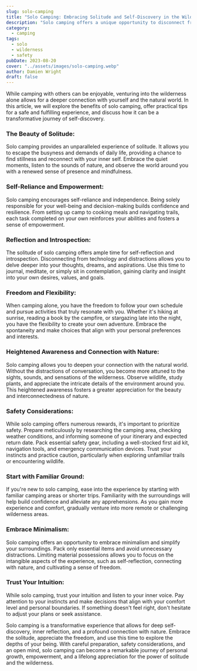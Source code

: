 ```yaml
---
slug: solo-camping
title: "Solo Camping: Embracing Solitude and Self-Discovery in the Wilderness"
description: "Solo camping offers a unique opportunity to disconnect from the noise and distractions of everyday life and immerse yourself in the beauty of nature."
category:
  - camping
tags:
  - solo
  - wilderness
  - safety
pubDate: 2023-08-20
cover: "../assets/images/solo-camping.webp"
author: Damien Wright
draft: false
---
```


While camping with others can be enjoyable, venturing into the wilderness alone allows for a deeper connection with yourself and the natural world. In this article, we will explore the benefits of solo camping, offer practical tips for a safe and fulfilling experience, and discuss how it can be a transformative journey of self-discovery.

### The Beauty of Solitude:
Solo camping provides an unparalleled experience of solitude. It allows you to escape the busyness and demands of daily life, providing a chance to find stillness and reconnect with your inner self. Embrace the quiet moments, listen to the sounds of nature, and observe the world around you with a renewed sense of presence and mindfulness.

### Self-Reliance and Empowerment:
Solo camping encourages self-reliance and independence. Being solely responsible for your well-being and decision-making builds confidence and resilience. From setting up camp to cooking meals and navigating trails, each task completed on your own reinforces your abilities and fosters a sense of empowerment.

### Reflection and Introspection:
The solitude of solo camping offers ample time for self-reflection and introspection. Disconnecting from technology and distractions allows you to delve deeper into your thoughts, dreams, and aspirations. Use this time to journal, meditate, or simply sit in contemplation, gaining clarity and insight into your own desires, values, and goals.

### Freedom and Flexibility:
When camping alone, you have the freedom to follow your own schedule and pursue activities that truly resonate with you. Whether it's hiking at sunrise, reading a book by the campfire, or stargazing late into the night, you have the flexibility to create your own adventure. Embrace the spontaneity and make choices that align with your personal preferences and interests.

### Heightened Awareness and Connection with Nature:
Solo camping allows you to deepen your connection with the natural world. Without the distractions of conversation, you become more attuned to the sights, sounds, and sensations of the wilderness. Observe wildlife, study plants, and appreciate the intricate details of the environment around you. This heightened awareness fosters a greater appreciation for the beauty and interconnectedness of nature.

### Safety Considerations:
While solo camping offers numerous rewards, it's important to prioritize safety. Prepare meticulously by researching the camping area, checking weather conditions, and informing someone of your itinerary and expected return date. Pack essential safety gear, including a well-stocked first aid kit, navigation tools, and emergency communication devices. Trust your instincts and practice caution, particularly when exploring unfamiliar trails or encountering wildlife.

### Start with Familiar Ground:
If you're new to solo camping, ease into the experience by starting with familiar camping areas or shorter trips. Familiarity with the surroundings will help build confidence and alleviate any apprehensions. As you gain more experience and comfort, gradually venture into more remote or challenging wilderness areas.

### Embrace Minimalism:
Solo camping offers an opportunity to embrace minimalism and simplify your surroundings. Pack only essential items and avoid unnecessary distractions. Limiting material possessions allows you to focus on the intangible aspects of the experience, such as self-reflection, connecting with nature, and cultivating a sense of freedom.

### Trust Your Intuition:
While solo camping, trust your intuition and listen to your inner voice. Pay attention to your instincts and make decisions that align with your comfort level and personal boundaries. If something doesn't feel right, don't hesitate to adjust your plans or seek assistance.

Solo camping is a transformative experience that allows for deep self-discovery, inner reflection, and a profound connection with nature. Embrace the solitude, appreciate the freedom, and use this time to explore the depths of your being. With careful preparation, safety considerations, and an open mind, solo camping can become a remarkable journey of personal growth, empowerment, and a lifelong appreciation for the power of solitude and the wilderness.
